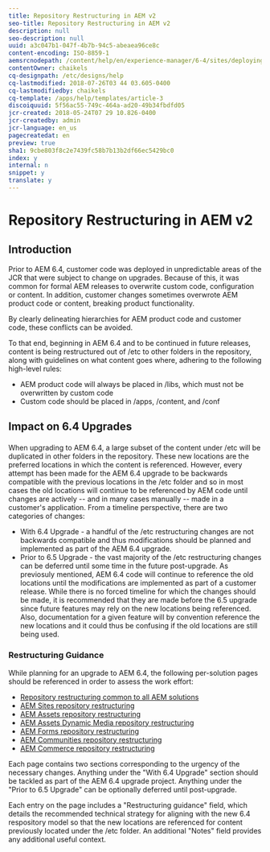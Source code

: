 ```yaml
---
title: Repository Restructuring in AEM v2
seo-title: Repository Restructuring in AEM v2
description: null
seo-description: null
uuid: a3c047b1-047f-4b7b-94c5-abeaea96ce8c
content-encoding: ISO-8859-1
aemsrcnodepath: /content/help/en/experience-manager/6-4/sites/deploying/using/repository-restructuring-in-aem-v2
contentOwner: chaikels
cq-designpath: /etc/designs/help
cq-lastmodified: 2018-07-26T03 44 03.605-0400
cq-lastmodifiedby: chaikels
cq-template: /apps/help/templates/article-3
discoiquuid: 5f56ac55-749c-464a-ad20-49b34fbdfd05
jcr-created: 2018-05-24T07 29 10.826-0400
jcr-createdby: admin
jcr-language: en_us
pagecreatedat: en
preview: true
sha1: 9cbe803f8c2e7439fc58b7b13b2df66ec5429bc0
index: y
internal: n
snippet: y
translate: y
---
```


# Repository Restructuring in AEM v2

## Introduction
Prior to AEM 6.4, customer code was deployed in unpredictable areas of the JCR that were subject to change on upgrades. Because of this, it was common for formal AEM releases to overwrite custom code, configuration or content. In addition, customer changes sometimes overwrote AEM product code or content, breaking product functionality.

By clearly delineating hierarchies for AEM product code and customer code, these conflicts can be avoided.

To that end, beginning in AEM 6.4 and to be continued in future releases, content is being restructured out of /etc to other folders in the repository, along with guidelines on what content goes where, adhering to the following high-level rules:

* AEM product code will always be placed in /libs, which must not be overwritten by custom code
* Custom code should be placed in /apps, /content, and /conf

## <p>Impact on 6.4 Upgrades</p>
When upgrading to AEM 6.4, a large subset of the content under /etc will be duplicated in other folders in the repository. These new locations are the preferred locations in which the content is referenced. However, every attempt has been made for the AEM 6.4 upgrade to be backwards compatible with the previous locations in the /etc folder and so in most cases the old locations will continue to be referenced by AEM code until changes are actively -- and in many cases manually -- made in a customer's application. From a timeline perspective, there are two categories of changes:

* With 6.4 Upgrade - a handful of the /etc restructuring changes are not backwards compatible and thus modifications should be planned and implemented as part of the AEM 6.4 upgrade.
* Prior to 6.5 Upgrade - the vast majority of the /etc restructuring changes can be deferred until some time in the future post-upgrade. As previosuly mentioned, AEM 6.4 code will continue to reference the old locations until the modifications are implemented as part of a customer release. While there is no forced timeline for which the changes should be made, it is recommended that they are made before the 6.5 upgrade since future features may rely on the new locations being referenced. Also, documentation for a given feature will by convention reference the new locations and it could thus be confusing if the old locations are still being used.

### Restructuring Guidance
While planning for an upgrade to AEM 6.4, the following per-solution pages should be referenced in order to assess the work effort:

* [Repository restructuring common to all AEM solutions](all-repository-restructuring-in-aem-6-4.md)
* [AEM Sites repository restructuring](sites-repository-restructuring-in-aem-6-4.md)
* [AEM Assets repository restructuring](assets-repository-restructuring-in-aem-6-4.md)
* [AEM Assets Dynamic Media repository restructuring](dynamicmedia-repository-restructuring-in-aem-6-4.md)
* [AEM Forms repository restructuring](forms-repository-restructuring-in-aem-6-4.md)
* [AEM Communities repository restructuring](communities-repository-restructuring-in-aem-6-4.md)
* [AEM Commerce repository restructuring](ecommerce-repository-restructuring-in-aem-6-4.md)

Each page contains two sections corresponding to the urgency of the necessary changes. Anything under the "With 6.4 Upgrade" section should be tackled as part of the AEM 6.4 upgrade project. Anything under the "Prior to 6.5 Upgrade" can be optionally deferred until post-upgrade.

Each entry on the page includes a "Restructuring guidance" field, which details the recommended technical strategy for aligning with the new 6.4 respository model so that the new locations are referenced for content previously located under the /etc folder. An additional "Notes" field provides any additional useful context.
